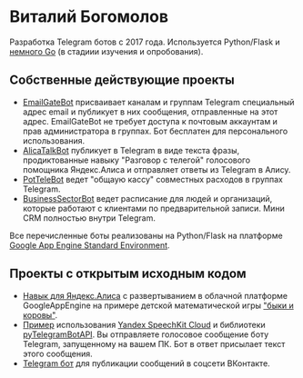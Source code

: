 # Виталий Богомолов

Разработка Telegram ботов с 2017 года. Используется Python/Flask и [немного Go](https://github.com/xelaj/mtproto) (в стадиии изучения и опробования).

## Собственные действующие проекты

- [EmailGateBot](https://vb64.github.io/telegram.email.notify/docs/ru/guide.html) присваивает каналам и группам Telegram специальный адрес email и публикует в них сообщения, отправленные на этот адрес. EmailGateBot не требует доступа к почтовым аккаунтам и прав администратора в группах. Бот бесплатен для персонального использования.
- [AlicaTalkBot](https://zen.yandex.ru/media/id/5a7c88094bf16140b018eb53/razgovor-s-telegoi-iandeksalisa-i-telegram-5cdbef3273f29b00b2d98a13) публикует в Telegram в виде текста фразы, продиктованные навыку "Разговор с телегой" голосового помощника Яндекс.Алиса и отправляет ответы из Telegram в Алису.
- [PotTeleBot](https://zen.yandex.ru/media/id/5a7c88094bf16140b018eb53/sovmestnye-rashody-5b3e609e9d936000a8dcc08b) ведет "общаую кассу" совместных расходов в группах Telegram.
- [BusinessSectorBot](https://vb64.github.io/telegram.business.sector/docs/ru/guide.html) ведет расписание для людей и организаций, которые работают с клиентами по предварительной записи. Мини CRM полностью внутри Telegram.

Все перечисленные боты реализованы на Python/Flask на платформе [Google App Engine Standard Environment](https://cloud.google.com/appengine/docs/standard/).

## Проекты с открытым исходным кодом

- [Навык для Яндекс.Алиса](https://github.com/vb64/bulls_cows) с развертыванием в облачной платформе GoogleAppEngine на примере детской математической игры ["быки и коровы"](https://en.wikipedia.org/wiki/Bulls_and_Cows).
- [Пример](https://github.com/vb64/telegram.voice_echo_bot) использования [Yandex SpeechKit Cloud](https://developer.tech.yandex.ru/) и библиотеки [pyTelegramBotAPI](https://github.com/eternnoir/pyTelegramBotAPI). Вы отправляете голосовое сообщение боту Telegram, запущенному на вашем ПК. Бот в ответ присылает текст этого сообщения.
- [Telegram бот](https://github.com/vb64/Tg2Vk) для публикации сообщений в соцсети ВКонтакте.
